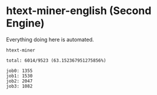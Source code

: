 # htext-miner-english (Second Engine)

Everything doing here is automated.

```
htext-miner

total: 6014/9523 (63.152367951275856%)

job0: 1355
job1: 1530
job2: 2047
job3: 1082
```